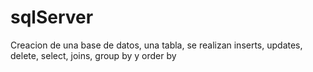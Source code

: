 # sqlServer
 Creacion de una base de datos, una tabla, se realizan inserts, updates, delete, select, joins, group by y order by
